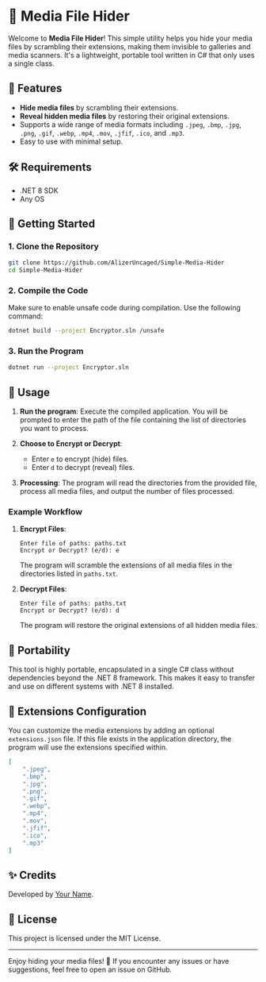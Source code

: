 # 📁 Media File Hider

Welcome to **Media File Hider**! This simple utility helps you hide your media files by scrambling their extensions, making them invisible to galleries and media scanners. It's a lightweight, portable tool written in C# that only uses a single class.

## 🎯 Features
- **Hide media files** by scrambling their extensions.
- **Reveal hidden media files** by restoring their original extensions.
- Supports a wide range of media formats including `.jpeg`, `.bmp`, `.jpg`, `.png`, `.gif`, `.webp`, `.mp4`, `.mov`, `.jfif`, `.ico`, and `.mp3`.
- Easy to use with minimal setup.

## 🛠️ Requirements
- .NET 8 SDK
- Any OS

## 🚀 Getting Started

### 1. Clone the Repository
```bash
git clone https://github.com/AlizerUncaged/Simple-Media-Hider
cd Simple-Media-Hider
```

### 2. Compile the Code
Make sure to enable unsafe code during compilation. Use the following command:
```bash
dotnet build --project Encryptor.sln /unsafe
```

### 3. Run the Program
```bash
dotnet run --project Encryptor.sln
```

## 📜 Usage

1. **Run the program**: Execute the compiled application. You will be prompted to enter the path of the file containing the list of directories you want to process. 

2. **Choose to Encrypt or Decrypt**: 
    - Enter `e` to encrypt (hide) files.
    - Enter `d` to decrypt (reveal) files.

3. **Processing**: The program will read the directories from the provided file, process all media files, and output the number of files processed.

### Example Workflow
1. **Encrypt Files**:
    ```plaintext
    Enter file of paths: paths.txt
    Encrypt or Decrypt? (e/d): e
    ```
    The program will scramble the extensions of all media files in the directories listed in `paths.txt`.

2. **Decrypt Files**:
    ```plaintext
    Enter file of paths: paths.txt
    Encrypt or Decrypt? (e/d): d
    ```
    The program will restore the original extensions of all hidden media files.

## 🧳 Portability
This tool is highly portable, encapsulated in a single C# class without dependencies beyond the .NET 8 framework. This makes it easy to transfer and use on different systems with .NET 8 installed.

## 📂 Extensions Configuration
You can customize the media extensions by adding an optional `extensions.json` file. If this file exists in the application directory, the program will use the extensions specified within.

```json
[
    ".jpeg",
    ".bmp",
    ".jpg",
    ".png",
    ".gif",
    ".webp",
    ".mp4",
    ".mov",
    ".jfif",
    ".ico",
    ".mp3"
]
```

## ✨ Credits
Developed by [Your Name](https://github.com/AlizerUncaged).

## 📄 License
This project is licensed under the MIT License.

---

Enjoy hiding your media files! 🎉 If you encounter any issues or have suggestions, feel free to open an issue on GitHub.